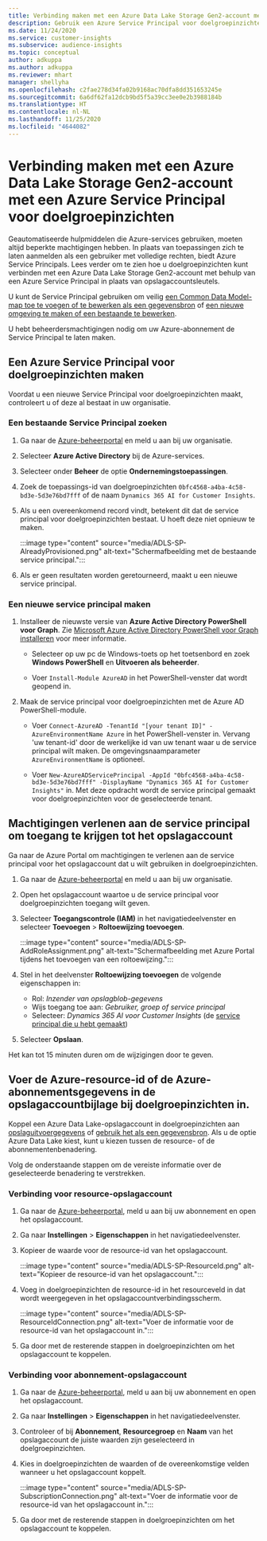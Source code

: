 ```yaml
---
title: Verbinding maken met een Azure Data Lake Storage Gen2-account met een Service Principal
description: Gebruik een Azure Service Principal voor doelgroepinzichten om verbinding te maken met uw eigen data lake wanneer u deze koppelt aan doelgroepinzichten.
ms.date: 11/24/2020
ms.service: customer-insights
ms.subservice: audience-insights
ms.topic: conceptual
author: adkuppa
ms.author: adkuppa
ms.reviewer: mhart
manager: shellyha
ms.openlocfilehash: c2fae278d34fa02b9168ac70dfa8dd351653245e
ms.sourcegitcommit: 6a6df62fa12dcb9bd5f5a39cc3ee0e2b3988184b
ms.translationtype: HT
ms.contentlocale: nl-NL
ms.lasthandoff: 11/25/2020
ms.locfileid: "4644082"
---
```

# <a name="connect-to-an-azure-data-lake-storage-gen2-account-with-an-azure-service-principal-for-audience-insights"></a>Verbinding maken met een Azure Data Lake Storage Gen2-account met een Azure Service Principal voor doelgroepinzichten

Geautomatiseerde hulpmiddelen die Azure-services gebruiken, moeten altijd beperkte machtigingen hebben. In plaats van toepassingen zich te laten aanmelden als een gebruiker met volledige rechten, biedt Azure Service Principals. Lees verder om te zien hoe u doelgroepinzichten kunt verbinden met een Azure Data Lake Storage Gen2-account met behulp van een Azure Service Principal in plaats van opslagaccountsleutels. 

U kunt de Service Principal gebruiken om veilig [een Common Data Model-map toe te voegen of te bewerken als een gegevensbron](connect-common-data-model.md) of [een nieuwe omgeving te maken of een bestaande te bewerken](manage-environments.md#create-an-environment-in-an-existing-organization).

U hebt beheerdersmachtigingen nodig om uw Azure-abonnement de Service Principal te laten maken.

## <a name="create-azure-service-principal-for-audience-insights"></a>Een Azure Service Principal voor doelgroepinzichten maken

Voordat u een nieuwe Service Principal voor doelgroepinzichten maakt, controleert u of deze al bestaat in uw organisatie.

### <a name="look-for-an-existing-service-principal"></a>Een bestaande Service Principal zoeken

1. Ga naar de [Azure-beheerportal](https://portal.azure.com) en meld u aan bij uw organisatie.

2. Selecteer **Azure Active Directory** bij de Azure-services.

3. Selecteer onder **Beheer** de optie **Ondernemingstoepassingen**.

4. Zoek de toepassings-id van doelgroepinzichten `0bfc4568-a4ba-4c58-bd3e-5d3e76bd7fff` of de naam `Dynamics 365 AI for Customer Insights`.

5. Als u een overeenkomend record vindt, betekent dit dat de service principal voor doelgroepinzichten bestaat. U hoeft deze niet opnieuw te maken.
   
   :::image type="content" source="media/ADLS-SP-AlreadyProvisioned.png" alt-text="Schermafbeelding met de bestaande service principal.":::
   
6. Als er geen resultaten worden geretourneerd, maakt u een nieuwe service principal.

### <a name="create-a-new-service-principal"></a>Een nieuwe service principal maken

1. Installeer de nieuwste versie van **Azure Active Directory PowerShell voor Graph**. Zie [Microsoft Azure Active Directory PowerShell voor Graph installeren](https://docs.microsoft.com/powershell/azure/active-directory/install-adv2) voor meer informatie.
   - Selecteer op uw pc de Windows-toets op het toetsenbord en zoek **Windows PowerShell** en **Uitvoeren als beheerder**.
   
   - Voer `Install-Module AzureAD` in het PowerShell-venster dat wordt geopend in.

2. Maak de service principal voor doelgroepinzichten met de Azure AD PowerShell-module.
   - Voer `Connect-AzureAD -TenantId "[your tenant ID]" -AzureEnvironmentName Azure` in het PowerShell-venster in. Vervang 'uw tenant-id' door de werkelijke id van uw tenant waar u de service principal wilt maken. De omgevingsnaamparameter `AzureEnvironmentName` is optioneel.
  
   - Voer `New-AzureADServicePrincipal -AppId "0bfc4568-a4ba-4c58-bd3e-5d3e76bd7fff" -DisplayName "Dynamics 365 AI for Customer Insights"` in. Met deze opdracht wordt de service principal gemaakt voor doelgroepinzichten voor de geselecteerde tenant.  

## <a name="grant-permissions-to-the-service-principal-to-access-the-storage-account"></a>Machtigingen verlenen aan de service principal om toegang te krijgen tot het opslagaccount

Ga naar de Azure Portal om machtigingen te verlenen aan de service principal voor het opslagaccount dat u wilt gebruiken in doelgroepinzichten.

1. Ga naar de [Azure-beheerportal](https://portal.azure.com) en meld u aan bij uw organisatie.

1. Open het opslagaccount waartoe u de service principal voor doelgroepinzichten toegang wilt geven.

1. Selecteer **Toegangscontrole (IAM)** in het navigatiedeelvenster en selecteer **Toevoegen** > **Roltoewijzing toevoegen**.
   
   :::image type="content" source="media/ADLS-SP-AddRoleAssignment.png" alt-text="Schermafbeelding met Azure Portal tijdens het toevoegen van een roltoewijzing.":::
   
1. Stel in het deelvenster **Roltoewijzing toevoegen** de volgende eigenschappen in:
   - Rol: *Inzender van opslagblob-gegevens*
   - Wijs toegang toe aan: *Gebruiker, groep of service principal*
   - Selecteer: *Dynamics 365 AI voor Customer Insights* (de [service principal die u hebt gemaakt](#create-a-new-service-principal))

1.  Selecteer **Opslaan**.

Het kan tot 15 minuten duren om de wijzigingen door te geven.

## <a name="enter-the-azure-resource-id-or-the-azure-subscription-details-in-the-storage-account-attachment-to-audience-insights"></a>Voer de Azure-resource-id of de Azure-abonnementsgegevens in de opslagaccountbijlage bij doelgroepinzichten in.

Koppel een Azure Data Lake-opslagaccount in doelgroepinzichten aan [opslaguitvoergegevens](manage-environments.md) of [gebruik het als een gegevensbron](connect-common-data-service-lake.md). Als u de optie Azure Data Lake kiest, kunt u kiezen tussen de resource- of de abonnementenbenadering.

Volg de onderstaande stappen om de vereiste informatie over de geselecteerde benadering te verstrekken.

### <a name="resounce-based-storage-account-connection"></a>Verbinding voor resource-opslagaccount

1. Ga naar de [Azure-beheerportal](https://portal.azure.com), meld u aan bij uw abonnement en open het opslagaccount.

1. Ga naar **Instellingen** > **Eigenschappen** in het navigatiedeelvenster.

1. Kopieer de waarde voor de resource-id van het opslagaccount.

   :::image type="content" source="media/ADLS-SP-ResourceId.png" alt-text="Kopieer de resource-id van het opslagaccount.":::

1. Voeg in doelgroepinzichten de resource-id in het resourceveld in dat wordt weergegeven in het opslagaccountverbindingsscherm.

   :::image type="content" source="media/ADLS-SP-ResourceIdConnection.png" alt-text="Voer de informatie voor de resource-id van het opslagaccount in.":::   
   
1. Ga door met de resterende stappen in doelgroepinzichten om het opslagaccount te koppelen.

### <a name="subscription-based-storage-account-connection"></a>Verbinding voor abonnement-opslagaccount

1. Ga naar de [Azure-beheerportal](https://portal.azure.com), meld u aan bij uw abonnement en open het opslagaccount.

1. Ga naar **Instellingen** > **Eigenschappen** in het navigatiedeelvenster.

1. Controleer of bij **Abonnement**, **Resourcegroep** en **Naam** van het opslagaccount de juiste waarden zijn geselecteerd in doelgroepinzichten.

1. Kies in doelgroepinzichten de waarden of de overeenkomstige velden wanneer u het opslagaccount koppelt.

   :::image type="content" source="media/ADLS-SP-SubscriptionConnection.png" alt-text="Voer de informatie voor de resource-id van het opslagaccount in.":::
   
1. Ga door met de resterende stappen in doelgroepinzichten om het opslagaccount te koppelen.

